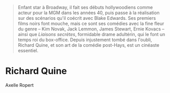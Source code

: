 > Enfant star à Broadway, il fait ses débuts hollywoodiens comme acteur pour la MGM dans les années 40, puis passe à la réalisation sur des scénarios qu'il coécrit avec Blake Edwards. Ses premiers films noirs font mouche, mais ce sont ses comédies avec la fine fleur du genre – Kim Novak, Jack Lemmon, James Stewart, Ernie Kovacs – ainsi que _Liaisons secrètes_, formidable drame adultérin, qui le font un temps roi du box-office. Depuis injustement tombé dans l'oubli, Richard Quine, et son art de la comédie post-Hays, est un cinéaste essentiel.

# Richard Quine

<div class="author">Axelle Ropert</div>

